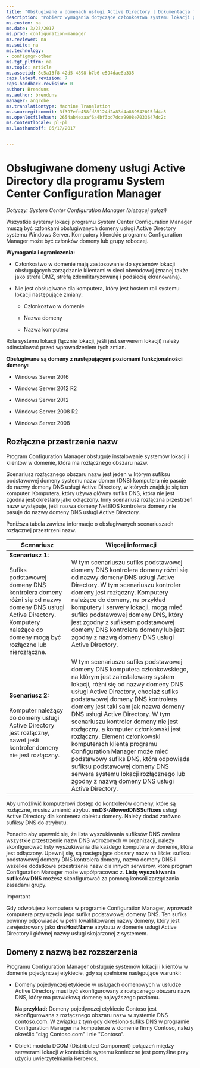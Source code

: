 ```yaml
---
title: "Obsługiwane w domenach usługi Active Directory | Dokumentacja firmy Microsoft"
description: "Pobierz wymagania dotyczące członkostwa systemu lokacji programu System Center Configuration Manager w domenie usługi Active Directory."
ms.custom: na
ms.date: 3/23/2017
ms.prod: configuration-manager
ms.reviewer: na
ms.suite: na
ms.technology:
- configmgr-other
ms.tgt_pltfrm: na
ms.topic: article
ms.assetid: 8c5a13f8-42d5-4898-b7b6-e594dae8b335
caps.latest.revision: 7
caps.handback.revision: 0
author: Brenduns
ms.author: brenduns
manager: angrobe
ms.translationtype: Machine Translation
ms.sourcegitcommit: 3f397efe458fd85124d2a83d4a869642015fd4a5
ms.openlocfilehash: 2654ab4eaaaf6a4bf3bd7dca9908e7033647dc2c
ms.contentlocale: pl-pl
ms.lasthandoff: 05/17/2017


---
```

# <a name="supported-active-directory-domains-for-system-center-configuration-manager"></a>Obsługiwane domeny usługi Active Directory dla programu System Center Configuration Manager

*Dotyczy: System Center Configuration Manager (bieżącej gałęzi)*

Wszystkie systemy lokacji programu System Center Configuration Manager muszą być członkami obsługiwanych domeny usługi Active Directory systemu Windows Server. Komputery klienckie programu Configuration Manager może być członków domeny lub grupy roboczej.  

 **Wymagania i ograniczenia:**  

-   Członkostwo w domenie mają zastosowanie do systemów lokacji obsługujących zarządzanie klientami w sieci obwodowej (znanej także jako strefa DMZ, strefą zdemilitaryzowaną i podsiecią ekranowaną).  

-   Nie jest obsługiwane dla komputera, który jest hostem roli systemu lokacji następujące zmiany:  

    -   Członkostwo w domenie  

    -   Nazwa domeny  

    -   Nazwa komputera  

Rola systemu lokacji (łącznie lokacji, jeśli jest serwerem lokacji) należy odinstalować przed wprowadzeniem tych zmian.  

**Obsługiwane są domeny z następującymi poziomami funkcjonalności domeny:**  
- Windows Server 2016

- Windows Server 2012 R2  

- Windows Server 2012

- Windows Server 2008 R2

- Windows Server 2008  







##  <a name="bkmk_Disjoint"></a> Rozłączne przestrzenie nazw  
Program Configuration Manager obsługuje instalowanie systemów lokacji i klientów w domenie, która ma rozłącznego obszaru nazw.  

Scenariusz rozłącznego obszaru nazw jest jeden w którym sufiksu podstawowej domeny systemu nazw domen (DNS) komputera nie pasuje do nazwy domeny DNS usługi Active Directory, w których znajduje się ten komputer. Komputera, który używa główny sufiks DNS, która nie jest zgodna jest określany jako odłączony. Inny scenariusz rozłączna przestrzeń nazw występuje, jeśli nazwa domeny NetBIOS kontrolera domeny nie pasuje do nazwy domeny DNS usługi Active Directory.  

Poniższa tabela zawiera informacje o obsługiwanych scenariuszach rozłącznej przestrzeni nazw.  

|Scenariusz|Więcej informacji|  
|--------------|----------------------|  
|**Scenariusz 1:**<br /><br /> Sufiks podstawowej domeny DNS kontrolera domeny różni się od nazwy domeny DNS usługi Active Directory. Komputery należące do domeny mogą być rozłączne lub nierozłączne.|W tym scenariuszu sufiks podstawowej domeny DNS kontrolera domeny różni się od nazwy domeny DNS usługi Active Directory. W tym scenariuszu kontroler domeny jest rozłączny. Komputery należące do domeny, na przykład komputery i serwery lokacji, mogą mieć sufiks podstawowej domeny DNS, który jest zgodny z sufiksem podstawowej domeny DNS kontrolera domeny lub jest zgodny z nazwą domeny DNS usługi Active Directory.|  
|**Scenariusz 2:**<br /><br /> Komputer należący do domeny usługi Active Directory jest rozłączny, nawet jeśli kontroler domeny nie jest rozłączny.|W tym scenariuszu sufiks podstawowej domeny DNS komputera członkowskiego, na którym jest zainstalowany system lokacji, różni się od nazwy domeny DNS usługi Active Directory, chociaż sufiks podstawowej domeny DNS kontrolera domeny jest taki sam jak nazwa domeny DNS usługi Active Directory. W tym scenariuszu kontroler domeny nie jest rozłączny, a komputer członkowski jest rozłączny. Element członkowski komputerach klienta programu Configuration Manager może mieć podstawowy sufiks DNS, która odpowiada sufiksu podstawowej domeny DNS serwera systemu lokacji rozłącznego lub zgodny z nazwą domeny DNS usługi Active Directory.|  

 Aby umożliwić komputerowi dostęp do kontrolerów domeny, które są rozłączne, musisz zmienić atrybut **msDS-AllowedDNSSuffixes** usługi Active Directory dla kontenera obiektu domeny. Należy dodać zarówno sufiksy DNS do atrybutu.  

 Ponadto aby upewnić się, że lista wyszukiwania sufiksów DNS zawiera wszystkie przestrzenie nazw DNS wdrożonych w organizacji, należy skonfigurować listy wyszukiwania dla każdego komputera w domenie, która jest odłączony. Upewnij się, są następujące obszary nazw na liście: sufiksu podstawowej domeny DNS kontrolera domeny, nazwa domeny DNS i wszelkie dodatkowe przestrzenie nazw dla innych serwerów, które program Configuration Manager może współpracować z. **Listę wyszukiwania sufiksów DNS** możesz skonfigurować za pomocą konsoli zarządzania zasadami grupy.  

> [!IMPORTANT]  
>  Gdy odwołujesz komputera w programie Configuration Manager, wprowadź komputera przy użyciu jego sufiks podstawowej domeny DNS. Ten sufiks powinny odpowiadać w pełni kwalifikowanej nazwy domeny, który jest zarejestrowany jako **dnsHostName** atrybutu w domenie usługi Active Directory i głównej nazwy usługi skojarzonej z systemem.  

##  <a name="bkmk_SLD"></a> Domeny z nazwą bez rozszerzenia  
 Programu Configuration Manager obsługuje systemów lokacji i klientów w domenie pojedynczej etykiecie, gdy są spełnione następujące warunki:  

-   Domeny pojedynczej etykiecie w usługach domenowych w usłudze Active Directory musi być skonfigurowany z rozłącznego obszaru nazw DNS, który ma prawidłową domenę najwyższego poziomu.  

     **Na przykład:** Domeny pojedynczej etykiecie Contoso jest skonfigurowana z rozłącznego obszaru nazw w systemie DNS contoso.com. W związku z tym gdy określono sufiks DNS w programie Configuration Manager na komputerze w domenie firmy Contoso, należy określić "ciąg Contoso.com" i nie "Contoso".  

-   Obiekt modelu DCOM (Distributed Component) połączeń między serwerami lokacji w kontekście systemu konieczne jest pomyślne przy użyciu uwierzytelniania Kerberos.  

